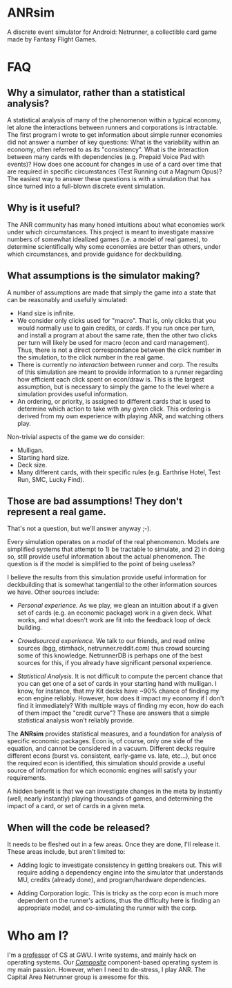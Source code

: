 ANRsim
======

A discrete event simulator for Android: Netrunner, a collectible card game made by Fantasy Flight Games.

FAQ
===

Why a simulator, rather than a statistical analysis?
----------------------------------------------------

A statistical analysis of many of the phenomenon within a typical economy, let alone the interactions between runners and corporations is intractable.  The first program I wrote to get information about simple runner economies did not answer a number of key questions:  What is the variability within an economy, often referred to as its "consistency".  What is the interaction between many cards with dependencies (e.g. Prepaid Voice Pad with events)?  How does one account for changes in use of a card over time that are required in specific circumstances (Test Running out a Magnum Opus)?  The easiest way to answer these questions is with a simulation that has since turned into a full-blown discrete event simulation.

Why is it useful?
-----------------

The ANR community has many honed intuitions about what economies work under which circumstances.  This project is meant to investigate massive numbers of somewhat idealized games (i.e. a model of real games), to determine scientifically why some economies are better than others, under which circumstances, and provide guidance for deckbuilding.

What assumptions is the simulator making?
-----------------------------------------

A number of assumptions are made that simply the game into a state that can be reasonably and usefully simulated:

- Hand size is infinite.
- We consider only clicks used for "macro".  That is, only clicks that you would normally use to gain credits, or cards.  If you run once per turn, and install a program at about the same rate, then the other two clicks per turn will likely be used for macro (econ and card management).  Thus, there is not a direct correspondance between the click number in the simulation, to the click number in the real game.
- There is currently *no interaction* between runner and corp.  The results of this simulation are meant to provide information to a runner regarding how efficient each click spent on econ/draw is.  This is the largest assumption, but is necessary to simply the game to the level where a simulation provides useful information.
- An ordering, or priority, is assigned to different cards that is used to determine which action to take with any given click.  This ordering is derived from my own experience with playing ANR, and watching others play.

Non-trivial aspects of the game we do consider:

- Mulligan.
- Starting hard size.
- Deck size.
- Many different cards, with their specific rules (e.g. Earthrise Hotel, Test Run, SMC, Lucky Find).

Those are bad assumptions!  They don't represent a real game.
-------------------------------------------------------------

That's not a question, but we'll answer anyway ;-).

Every simulation operates on a *model* of the real phenomenon.  Models are simplified systems that attempt to 1) be tractable to simulate, and 2) in doing so, still provide useful information about the actual phenomenon.  The question is if the model is simplified to the point of being useless?

I believe the results from this simulation provide useful information for deckbuilding that is somewhat tangential to the other information sources we have.  Other sources include:

- *Personal experience.*  As we play, we glean an intuition about if a given set of cards (e.g. an economic package) work in a given deck.  What works, and what doesn't work are fit into the feedback loop of deck building.

- *Crowdsourced experience.* We talk to our friends, and read online sources (bgg, stimhack, netrunner.reddit.com) thus crowd sourcing some of this knowledge.  NetrunnerDB is perhaps one of the best sources for this, if you already have significant personal experience.

- *Statistical Analysis.*  It is not difficult to compute the percent chance that you can get one of a set of cards in your starting hand with mulligan.  I know, for instance, that my Kit decks have ~90% chance of finding my econ engine reliably.  However, how does it impact my economy if I don't find it immediately?  With multiple ways of finding my econ, how do each of them impact the "credit curve"?  These are answers that a simple statistical analysis won't reliably provide.

The **ANRsim** provides statistical measures, and a foundation for analysis of specific economic packages.  Econ is, of course, only one side of the equation, and cannot be considered in a vacuum.  Different decks require different econs (burst vs. consistent, early-game vs. late, etc...), but once the required econ is identified, this simulation should provide a useful source of information for which economic engines will satisfy your requirements.

A hidden benefit is that we can investigate changes in the meta by instantly (well, nearly instantly) playing thousands of games, and determining the impact of a card, or set of cards in a given meta.

When will the code be released?
-------------------------------

It needs to be fleshed out in a few areas.  Once they are done, I'll release it.  These areas include, but aren't limited to:

- Adding logic to investigate consistency in getting breakers out.  This will require adding a dependency engine into the simulator that understands MU, credits (already done), and program/hardware dependencies.

- Adding Corporation logic.  This is tricky as the corp econ is much more dependent on the runner's actions, thus the difficulty here is finding an appropriate model, and co-simulating the runner with the corp.

Who am I?
=========

I'm a [professor](http://www.seas.gwu.edu/~gparmer) of CS at GWU.  I write systems, and mainly hack on operating systems.  Our [*Composite*](http://composite.seas.gwu.edu) component-based operating system is my main passion.  However, when I need to de-stress, I play ANR.  The Capital Area Netrunner group is awesome for this.
